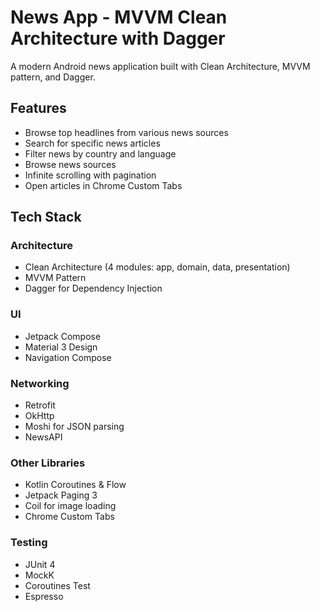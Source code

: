 # News App - MVVM Clean Architecture with Dagger

A modern Android news application built with Clean Architecture, MVVM pattern, and Dagger.

## Features

- Browse top headlines from various news sources
- Search for specific news articles
- Filter news by country and language
- Browse news sources
- Infinite scrolling with pagination
- Open articles in Chrome Custom Tabs

## Tech Stack

### Architecture
- Clean Architecture (4 modules: app, domain, data, presentation)
- MVVM Pattern
- Dagger for Dependency Injection

### UI
- Jetpack Compose
- Material 3 Design
- Navigation Compose

### Networking
- Retrofit
- OkHttp
- Moshi for JSON parsing
- NewsAPI

### Other Libraries
- Kotlin Coroutines & Flow
- Jetpack Paging 3
- Coil for image loading
- Chrome Custom Tabs

### Testing
- JUnit 4
- MockK
- Coroutines Test
- Espresso
